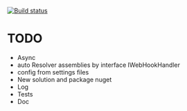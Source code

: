 ﻿[![Build status](https://ci.appveyor.com/api/projects/status/a2e1onstqn6tsw8n?svg=true)](https://ci.appveyor.com/project/Fazzani/aspnetcore-webhook)

# TODO

* Async
* auto Resolver assemblies by interface IWebHookHandler
* config from settings files
* New solution and package nuget
* Log
* Tests
* Doc